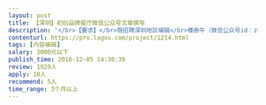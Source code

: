 ```yaml
---                
layout: post       
title: 【深圳】初创品牌餐厅微信公众号文章撰写           
description: '</br>【要求】</br>限招聘深圳地区编辑</br>臻泰牛（微信公众号id：zhentainiu），是餐厅品牌推广的一个微信服务号，定位于活动推广、品牌文宣。</br>餐厅微信公众号带有会员卡功能，主推会员活动，以往已有部分软文内容在推广。目前希望做一些更细致的内容运营，具体的指标如下：</br>1）每月固定输出4篇原创软文，平均每周一篇，通过服务号群发推广；</br>2）文字内容需要结合实时热点、餐厅产品、以及餐厅活动，保证文字有趣，不枯燥，能够产生传播效应更好；</br>3）每月一次工作会议，会议时长2小时内，帮助编辑了解餐厅实际情况，以及提供有用素材或搜集；</br>4）连续运营4周，然后根据效果决定是否进行下一步投入执行。</br>'     
contenturl: https://pro.lagou.com/project/1214.html      
tags: [内容编辑]            
salary: 3000元以下          
publish_time: 2016-12-05 14:30:39         
review: 1929人                   
apply: 10人                   
recommend: 5人                   
time_range: 3个月以上              
---                 
```

